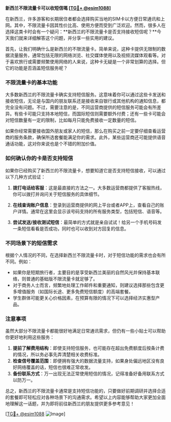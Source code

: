 **新西兰不限流量卡可以收短信嗎 [[TG💪+ @esim1088](https://t.me/s/esim1088)]**

在新西兰，许多游客和长期居住者都会选择购买当地的SIM卡以方便日常通讯和上网。其中，不限流量卡因其性价比高、使用方便而受到广泛欢迎。然而，很多人在选择这类卡时会有一个疑问：**新西兰的不限流量卡是否支持接收短信呢？**今天我们就来详细解答这个问题，并分享一些实用的建议。

首先，让我们明确什么是新西兰的不限流量卡。简单来说，这种卡提供无限制的数据流量服务，通常包括无限的网络浏览、社交媒体使用以及视频流媒体观看等。对于喜欢旅行或需要频繁使用网络的人来说，这种卡无疑是一个非常划算的选择。但它的功能是否涵盖短信服务呢？

### 不限流量卡的基本功能

大多数新西兰的不限流量卡确实支持短信服务。这意味着你可以通过这些卡发送和接收短信，无论是与国内的朋友联系还是接收来自银行或其他机构的通知信息，都完全没有问题。不过，需要注意的是，不同运营商提供的短信服务可能会有所差异。有些卡可能只支持本地短信，而国际短信则需要额外付费；还有一些卡可能会对短信数量有一定的限制，比如每月只能免费接收一定数量的短信。

如果你经常需要接收国外朋友或家人的短信，那么在购买之前一定要仔细查看运营商的服务条款，确保所选套餐能满足你的需求。此外，某些运营商还可能提供语音通话功能，这对你来说也是个不错的附加价值。

### 如何确认你的卡是否支持短信

如果你已经购买了新西兰的不限流量卡，想要知道它是否支持短信接收，可以通过以下几种方式验证：

1. **拨打电话给客服**：这是最直接的方法之一。大多数运营商都提供了客服热线，你可以拨打并询问关于短信服务的具体细节。
   
2. **在线查询账户信息**：登录到运营商提供的网上平台或者APP上，查看自己的账户详情。通常在这里会显示该号码支持的所有服务类型，包括短信、语音等。

3. **尝试发送/接收测试短信**：最简单的方式就是亲自试试！给另一个手机号码发一条短信看看是否成功，同时也可以收到对方回复的信息。

### 不同场景下的短信需求

根据个人情况的不同，在选择新西兰不限流量卡时，对于短信功能的需求也会有所不同。例如：

- 如果你是短期旅行者，主要目的是享受新西兰美丽的自然风光并保持基本联络，则普通的基础版不限流量卡就足够了。
- 对于商务人士而言，频繁地处理工作邮件和重要通知，则建议选择那些包含更多增值服务（如国际长途、更多免费短信额度）的高端套餐。
- 学生群体可能更关心价格因素，在预算有限的情况下可以选择经济实惠型产品。

### 注意事项

虽然大部分不限流量卡都能很好地满足日常通讯需求，但仍有一些小贴士可以帮助你更好地利用这些服务：

1. **提前了解费用结构**：即使支持短信服务，也可能存在超出免费额度后按条计费的情况，所以务必事先弄清楚相关收费标准。
2. **检查信号覆盖范围**：即便拥有强大的数据流量支持，如果身处偏远地区没有良好网络覆盖的话，短信也很难正常收发。
3. **备份联系方式**：万一出现无法正常使用短信的情况，记得准备好备用联系方式以防万一。

总之，新西兰的不限流量卡通常是支持短信功能的，只要做好前期调研并选择合适的套餐即可轻松应对各种场景下的沟通需求。希望以上内容能够帮助大家更加全面地理解这一话题，并为即将前往新西兰的朋友提供更多参考意见！

[[TG💪+ @esim1088](https://t.me/s/esim1088) ![Image](https://i.postimg.cc/4NQfJmqS/Snipaste-2025-05-13-00-14-12.png)]